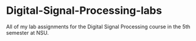 # Digital-Signal-Processing-labs
All of my lab assignments for the Digital Signal Processing course in the 5th semester at NSU.
